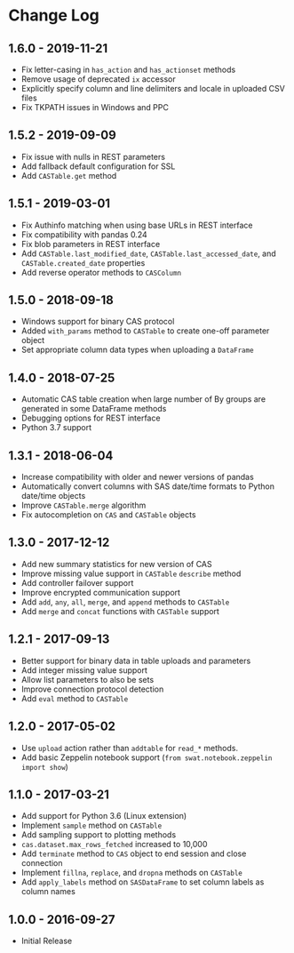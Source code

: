 
# Change Log

## 1.6.0 - 2019-11-21

- Fix letter-casing in `has_action` and `has_actionset` methods
- Remove usage of deprecated `ix` accessor
- Explicitly specify column and line delimiters and locale in uploaded CSV files
- Fix TKPATH issues in Windows and PPC

## 1.5.2 - 2019-09-09

- Fix issue with nulls in REST parameters
- Add fallback default configuration for SSL
- Add `CASTable.get` method

## 1.5.1 - 2019-03-01

- Fix Authinfo matching when using base URLs in REST interface
- Fix compatibility with pandas 0.24
- Fix blob parameters in REST interface
- Add `CASTable.last_modified_date`, `CASTable.last_accessed_date`, and `CASTable.created_date` properties
- Add reverse operator methods to `CASColumn`

## 1.5.0 - 2018-09-18

- Windows support for binary CAS protocol
- Added `with_params` method to `CASTable` to create one-off parameter object
- Set appropriate column data types when uploading a `DataFrame`

## 1.4.0 - 2018-07-25

- Automatic CAS table creation when large number of By groups are generated in some DataFrame methods
- Debugging options for REST interface
- Python 3.7 support

## 1.3.1 - 2018-06-04

- Increase compatibility with older and newer versions of pandas
- Automatically convert columns with SAS date/time formats to Python date/time objects
- Improve `CASTable.merge` algorithm
- Fix autocompletion on `CAS` and `CASTable` objects

## 1.3.0 - 2017-12-12

- Add new summary statistics for new version of CAS
- Improve missing value support in `CASTable` `describe` method
- Add controller failover support
- Improve encrypted communication support
- Add `add`, `any`, `all`, `merge`, and `append` methods to `CASTable`
- Add `merge` and `concat` functions with `CASTable` support

## 1.2.1 - 2017-09-13

- Better support for binary data in table uploads and parameters
- Add integer missing value support
- Allow list parameters to also be sets
- Improve connection protocol detection
- Add `eval` method to `CASTable`

## 1.2.0 - 2017-05-02

- Use `upload` action rather than `addtable` for `read_*` methods.
- Add basic Zeppelin notebook support (`from swat.notebook.zeppelin import show`)

## 1.1.0 - 2017-03-21

- Add support for Python 3.6 (Linux extension)
- Implement `sample` method on `CASTable`
- Add sampling support to plotting methods
- `cas.dataset.max_rows_fetched` increased to 10,000
- Add `terminate` method to `CAS` object to end session and close connection
- Implement `fillna`, `replace`, and `dropna` methods on `CASTable`
- Add `apply_labels` method on `SASDataFrame` to set column labels as column names

## 1.0.0 - 2016-09-27

- Initial Release

